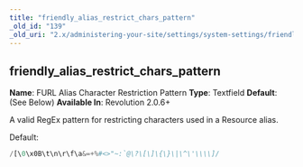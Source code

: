 ```yaml
---
title: "friendly_alias_restrict_chars_pattern"
_old_id: "139"
_old_uri: "2.x/administering-your-site/settings/system-settings/friendly_alias_restrict_chars_pattern"
---
```


## friendly\_alias\_restrict\_chars\_pattern

**Name**: FURL Alias Character Restriction Pattern
**Type**: Textfield
**Default**: (See Below)
**Available In**: Revolution 2.0.6+

A valid RegEx pattern for restricting characters used in a Resource alias.

Default:

``` php
/[\0\x0B\t\n\r\f\a&=+%#<>"~:`@\?\[\]\{\}\|\^\'\\\\]/
```
